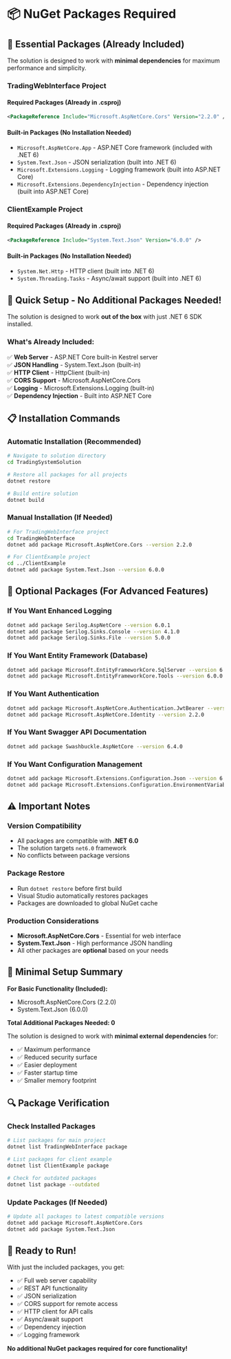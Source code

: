 # 📦 NuGet Packages Required

## 🎯 **Essential Packages (Already Included)**

The solution is designed to work with **minimal dependencies** for maximum performance and simplicity.

### **TradingWebInterface Project**

#### **Required Packages (Already in .csproj)**
```xml
<PackageReference Include="Microsoft.AspNetCore.Cors" Version="2.2.0" />
```

#### **Built-in Packages (No Installation Needed)**
- `Microsoft.AspNetCore.App` - ASP.NET Core framework (included with .NET 6)
- `System.Text.Json` - JSON serialization (built into .NET 6)
- `Microsoft.Extensions.Logging` - Logging framework (built into ASP.NET Core)
- `Microsoft.Extensions.DependencyInjection` - Dependency injection (built into ASP.NET Core)

### **ClientExample Project**

#### **Required Packages (Already in .csproj)**
```xml
<PackageReference Include="System.Text.Json" Version="6.0.0" />
```

#### **Built-in Packages (No Installation Needed)**
- `System.Net.Http` - HTTP client (built into .NET 6)
- `System.Threading.Tasks` - Async/await support (built into .NET 6)

## 🚀 **Quick Setup - No Additional Packages Needed!**

The solution is designed to work **out of the box** with just .NET 6 SDK installed.

### **What's Already Included:**
✅ **Web Server** - ASP.NET Core built-in Kestrel server  
✅ **JSON Handling** - System.Text.Json (built-in)  
✅ **HTTP Client** - HttpClient (built-in)  
✅ **CORS Support** - Microsoft.AspNetCore.Cors  
✅ **Logging** - Microsoft.Extensions.Logging (built-in)  
✅ **Dependency Injection** - Built into ASP.NET Core  

## 📋 **Installation Commands**

### **Automatic Installation (Recommended)**
```bash
# Navigate to solution directory
cd TradingSystemSolution

# Restore all packages for all projects
dotnet restore

# Build entire solution
dotnet build
```

### **Manual Installation (If Needed)**
```bash
# For TradingWebInterface project
cd TradingWebInterface
dotnet add package Microsoft.AspNetCore.Cors --version 2.2.0

# For ClientExample project  
cd ../ClientExample
dotnet add package System.Text.Json --version 6.0.0
```

## 🔧 **Optional Packages (For Advanced Features)**

### **If You Want Enhanced Logging**
```bash
dotnet add package Serilog.AspNetCore --version 6.0.1
dotnet add package Serilog.Sinks.Console --version 4.1.0
dotnet add package Serilog.Sinks.File --version 5.0.0
```

### **If You Want Entity Framework (Database)**
```bash
dotnet add package Microsoft.EntityFrameworkCore.SqlServer --version 6.0.0
dotnet add package Microsoft.EntityFrameworkCore.Tools --version 6.0.0
```

### **If You Want Authentication**
```bash
dotnet add package Microsoft.AspNetCore.Authentication.JwtBearer --version 6.0.0
dotnet add package Microsoft.AspNetCore.Identity --version 2.2.0
```

### **If You Want Swagger API Documentation**
```bash
dotnet add package Swashbuckle.AspNetCore --version 6.4.0
```

### **If You Want Configuration Management**
```bash
dotnet add package Microsoft.Extensions.Configuration.Json --version 6.0.0
dotnet add package Microsoft.Extensions.Configuration.EnvironmentVariables --version 6.0.0
```

## ⚠️ **Important Notes**

### **Version Compatibility**
- All packages are compatible with **.NET 6.0**
- The solution targets `net6.0` framework
- No conflicts between package versions

### **Package Restore**
- Run `dotnet restore` before first build
- Visual Studio automatically restores packages
- Packages are downloaded to global NuGet cache

### **Production Considerations**
- **Microsoft.AspNetCore.Cors** - Essential for web interface
- **System.Text.Json** - High performance JSON handling
- All other packages are **optional** based on your needs

## 🎯 **Minimal Setup Summary**

**For Basic Functionality (Included):**
- Microsoft.AspNetCore.Cors (2.2.0)
- System.Text.Json (6.0.0)

**Total Additional Packages Needed: 0**

The solution is designed to work with **minimal external dependencies** for:
- ✅ Maximum performance
- ✅ Reduced security surface
- ✅ Easier deployment
- ✅ Faster startup time
- ✅ Smaller memory footprint

## 🔍 **Package Verification**

### **Check Installed Packages**
```bash
# List packages for main project
dotnet list TradingWebInterface package

# List packages for client example
dotnet list ClientExample package

# Check for outdated packages
dotnet list package --outdated
```

### **Update Packages (If Needed)**
```bash
# Update all packages to latest compatible versions
dotnet add package Microsoft.AspNetCore.Cors
dotnet add package System.Text.Json
```

## 🎉 **Ready to Run!**

With just the included packages, you get:
- ✅ Full web server capability
- ✅ REST API functionality  
- ✅ JSON serialization
- ✅ CORS support for remote access
- ✅ HTTP client for API calls
- ✅ Async/await support
- ✅ Dependency injection
- ✅ Logging framework

**No additional NuGet packages required for core functionality!**

